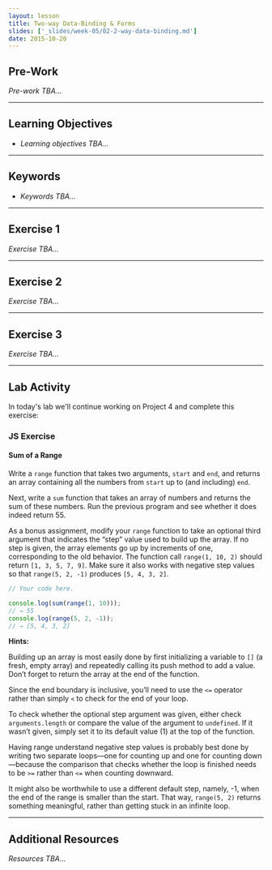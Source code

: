 ```yaml
---
layout: lesson
title: Two-way Data-Binding & Forms
slides: ['_slides/week-05/02-2-way-data-binding.md']
date: 2015-10-20
---
```


## Pre-Work

*Pre-work TBA...*

---

## Learning Objectives

- *Learning objectives TBA...*

---

## Keywords

- *Keywords TBA...*

---

## Exercise 1

*Exercise TBA...*

---

## Exercise 2

*Exercise TBA...*

---

## Exercise 3

*Exercise TBA...*

---

## Lab Activity

In today's lab we'll continue working on Project 4 and complete this exercise:

### JS Exercise

#### Sum of a Range

Write a `range` function that takes two arguments, `start` and `end`, and returns an array containing all the numbers from `start` up to (and including) `end`.

Next, write a `sum` function that takes an array of numbers and returns the sum of these numbers. Run the previous program and see whether it does indeed return 55.

As a bonus assignment, modify your `range` function to take an optional third argument that indicates the “step” value used to build up the array. If no step is given, the array elements go up by increments of one, corresponding to the old behavior. The function call `range(1, 10, 2)` should return `[1, 3, 5, 7, 9]`. Make sure it also works with negative step values so that `range(5, 2, -1)` produces `[5, 4, 3, 2]`.

```js
// Your code here.

console.log(sum(range(1, 10)));
// → 55
console.log(range(5, 2, -1));
// → [5, 4, 3, 2]
```

**Hints:**

Building up an array is most easily done by first initializing a variable to `[]` (a fresh, empty array) and repeatedly calling its push method to add a value. Don’t forget to return the array at the end of the function.

Since the end boundary is inclusive, you’ll need to use the `<=` operator rather than simply `<` to check for the end of your loop.

To check whether the optional step argument was given, either check `arguments.length` or compare the value of the argument to `undefined`. If it wasn’t given, simply set it to its default value (1) at the top of the function.

Having range understand negative step values is probably best done by writing two separate loops—one for counting up and one for counting down—because the comparison that checks whether the loop is finished needs to be `>=` rather than `<=` when counting downward.

It might also be worthwhile to use a different default step, namely, -1, when the end of the range is smaller than the start. That way, `range(5, 2)` returns something meaningful, rather than getting stuck in an infinite loop.

---

## Additional Resources

*Resources TBA...*
